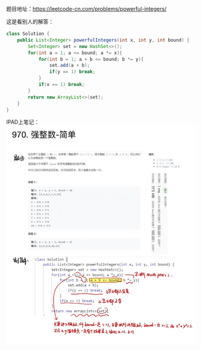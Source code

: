 题目地址：https://leetcode-cn.com/problems/powerful-integers/

这是看别人的解答：
``` java
class Solution {
    public List<Integer> powerfulIntegers(int x, int y, int bound) {
        Set<Integer> set = new HashSet<>();
        for(int a = 1; a <= bound; a *= x){
            for(int b = 1; a + b <= bound; b *= y){
                set.add(a + b);
                if(y == 1) break;
            }
            if(x == 1) break;
        }
        return new ArrayList<>(set);
    }
}
```

IPAD上笔记：
![image](20200526101231.png)
